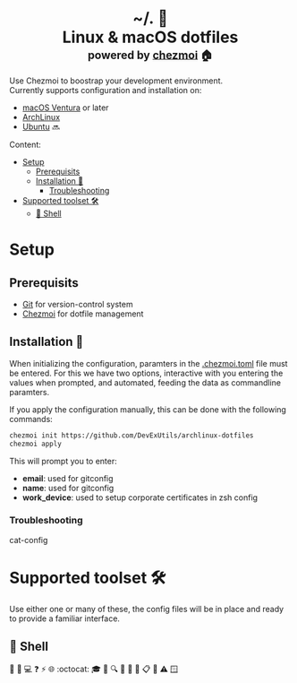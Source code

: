 <h1 align="center">
    <a name="top" title="dotfiles">~/.&nbsp;📂</a><br/>Linux & macOS dotfiles<br/> <sup><sub>powered by  <a href="https://www.chezmoi.io/">chezmoi</a> 🏠</sub></sup>
</h1>

Use Chezmoi to boostrap your development environment.  
Currently supports configuration and installation on:  

- [macOS Ventura][macOS] or later
- [ArchLinux][ArchLinux]
- [Ubuntu][Ubuntu] :soon:

Content:

- [Setup](#setup)
  - [Prerequisits](#prerequisits)
  - [Installation 🚀](#installation-)
    - [Troubleshooting](#troubleshooting)
- [Supported toolset 🛠️](#supported-toolset-️)
  - [🐚 Shell](#-shell)


# Setup

## Prerequisits

- [Git][Git] for version-control system
- [Chezmoi][Chezmoi] for dotfile management

## Installation 🚀

When initializing the configuration, paramters in the [.chezmoi.toml](home/.chezmoi.toml.tmpl) file must be entered.
For this we have two options, interactive with you entering the values when prompted, and automated, feeding the data as commandline paramters.

If you apply the configuration manually, this can be done with the following commands: 

```bash
chezmoi init https://github.com/DevExUtils/archlinux-dotfiles
chezmoi apply
```
This will prompt you to enter:
* **email**: used for gitconfig
* **name**: used for gitconfig
* **work_device**: used to setup corporate certificates in zsh config

### Troubleshooting 


cat-config

# Supported toolset 🛠️

Use either one or many of these, the config files will be in place and ready to provide a familiar interface.

## 🐚 Shell


:penguin:
:apple:
:computer:
:question:
:zap:
:globe_with_meridians:
:octocat:
:mortar_board:
:movie_camera:
:mag:
:hammer:
:scroll:
:telescope:
:clipboard:
:book:
:warning:
:window:

[macOS]: https://www.apple.com/macos/ventura/
[ArchLinux]: https://archlinux.org/
[Ubuntu]: https://ubuntu.com/
[Git]: https://git-scm.com/
[Chezmoi]: https://www.chezmoi.io/install/